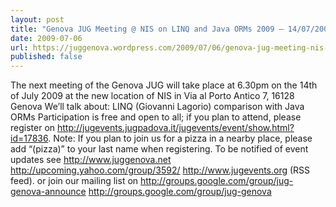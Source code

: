 ```yaml
---
layout: post
title: "Genova JUG Meeting @ NIS on LINQ and Java ORMs 2009 – 14/07/2009"
date: 2009-07-06
url: https://juggenova.wordpress.com/2009/07/06/genova-jug-meeting-nis-on-linq-and-java-orms-2009-14072009/
published: false 
---
```


The next meeting of the Genova JUG will take place at 6.30pm on the 14th of July 2009 at the new location of NIS in Via al Porto Antico 7, 16128 Genova We’ll talk about: LINQ (Giovanni Lagorio) comparison with Java ORMs Participation is free and open to all; if you plan to attend, please register on http://jugevents.jugpadova.it/jugevents/event/show.html?id=17836. Note: If you plan to join us for a pizza in a nearby place, please add “(pizza)” to your last name when registering. To be notified of event updates see http://www.juggenova.net http://upcoming.yahoo.com/group/3592/ http://www.jugevents.org (RSS feed). or join our mailing list on http://groups.google.com/group/jug-genova-announce http://groups.google.com/group/jug-genova 